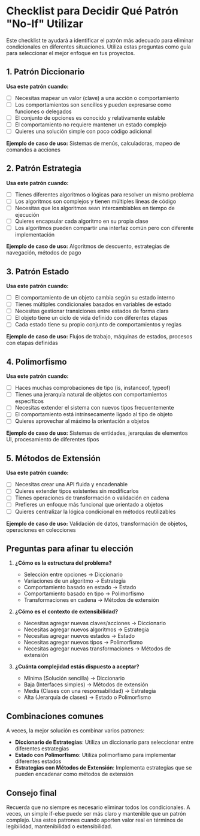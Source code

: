 # Checklist para Decidir Qué Patrón "No-If" Utilizar

Este checklist te ayudará a identificar el patrón más adecuado para eliminar condicionales en diferentes situaciones. Utiliza estas preguntas como guía para seleccionar el mejor enfoque en tus proyectos.

## 1. Patrón Diccionario

**Usa este patrón cuando:**

- [ ] Necesitas mapear un valor (clave) a una acción o comportamiento
- [ ] Los comportamientos son sencillos y pueden expresarse como funciones o delegados
- [ ] El conjunto de opciones es conocido y relativamente estable
- [ ] El comportamiento no requiere mantener un estado complejo
- [ ] Quieres una solución simple con poco código adicional

**Ejemplo de caso de uso:** Sistemas de menús, calculadoras, mapeo de comandos a acciones

## 2. Patrón Estrategia

**Usa este patrón cuando:**

- [ ] Tienes diferentes algoritmos o lógicas para resolver un mismo problema
- [ ] Los algoritmos son complejos y tienen múltiples líneas de código
- [ ] Necesitas que los algoritmos sean intercambiables en tiempo de ejecución
- [ ] Quieres encapsular cada algoritmo en su propia clase
- [ ] Los algoritmos pueden compartir una interfaz común pero con diferente implementación

**Ejemplo de caso de uso:** Algoritmos de descuento, estrategias de navegación, métodos de pago

## 3. Patrón Estado

**Usa este patrón cuando:**

- [ ] El comportamiento de un objeto cambia según su estado interno
- [ ] Tienes múltiples condicionales basados en variables de estado
- [ ] Necesitas gestionar transiciones entre estados de forma clara
- [ ] El objeto tiene un ciclo de vida definido con diferentes etapas
- [ ] Cada estado tiene su propio conjunto de comportamientos y reglas

**Ejemplo de caso de uso:** Flujos de trabajo, máquinas de estados, procesos con etapas definidas

## 4. Polimorfismo

**Usa este patrón cuando:**

- [ ] Haces muchas comprobaciones de tipo (is, instanceof, typeof)
- [ ] Tienes una jerarquía natural de objetos con comportamientos específicos
- [ ] Necesitas extender el sistema con nuevos tipos frecuentemente
- [ ] El comportamiento está intrínsecamente ligado al tipo de objeto
- [ ] Quieres aprovechar al máximo la orientación a objetos

**Ejemplo de caso de uso:** Sistemas de entidades, jerarquías de elementos UI, procesamiento de diferentes tipos

## 5. Métodos de Extensión

**Usa este patrón cuando:**

- [ ] Necesitas crear una API fluida y encadenable
- [ ] Quieres extender tipos existentes sin modificarlos
- [ ] Tienes operaciones de transformación o validación en cadena
- [ ] Prefieres un enfoque más funcional que orientado a objetos
- [ ] Quieres centralizar la lógica condicional en métodos reutilizables

**Ejemplo de caso de uso:** Validación de datos, transformación de objetos, operaciones en colecciones

## Preguntas para afinar tu elección

1. **¿Cómo es la estructura del problema?**
   - Selección entre opciones → Diccionario
   - Variaciones de un algoritmo → Estrategia
   - Comportamiento basado en estado → Estado
   - Comportamiento basado en tipo → Polimorfismo
   - Transformaciones en cadena → Métodos de extensión

2. **¿Cómo es el contexto de extensibilidad?**
   - Necesitas agregar nuevas claves/acciones → Diccionario
   - Necesitas agregar nuevos algoritmos → Estrategia
   - Necesitas agregar nuevos estados → Estado
   - Necesitas agregar nuevos tipos → Polimorfismo
   - Necesitas agregar nuevas transformaciones → Métodos de extensión

3. **¿Cuánta complejidad estás dispuesto a aceptar?**
   - Mínima (Solución sencilla) → Diccionario
   - Baja (Interfaces simples) → Métodos de extensión
   - Media (Clases con una responsabilidad) → Estrategia
   - Alta (Jerarquía de clases) → Estado o Polimorfismo

## Combinaciones comunes

A veces, la mejor solución es combinar varios patrones:

- **Diccionario de Estrategias**: Utiliza un diccionario para seleccionar entre diferentes estrategias
- **Estado con Polimorfismo**: Utiliza polimorfismo para implementar diferentes estados
- **Estrategias con Métodos de Extensión**: Implementa estrategias que se pueden encadenar como métodos de extensión

## Consejo final

Recuerda que no siempre es necesario eliminar todos los condicionales. A veces, un simple if-else puede ser más claro y mantenible que un patrón complejo. Usa estos patrones cuando aporten valor real en términos de legibilidad, mantenibilidad o extensibilidad.
